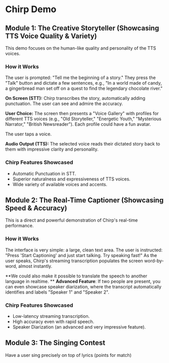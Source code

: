 # Chirp Demo

## Module 1: The Creative Storyteller (Showcasing TTS Voice Quality & Variety)

This demo focuses on the human-like quality and personality of the TTS voices.

### How it Works
The user is prompted: "Tell me the beginning of a story."
They press the "Talk" button and dictate a few sentences, e.g., "In a world made of candy, a gingerbread man set off on a quest to find the legendary chocolate river."

**On Screen (STT):** Chirp transcribes the story, automatically adding punctuation. The user can see and admire the accuracy.

**User Choice:** The screen then presents a "Voice Gallery" with profiles for different TTS voices (e.g., "Old Storyteller," "Energetic Youth," "Mysterious Narrator," "British Newsreader"). Each profile could have a fun avatar.

The user taps a voice.

**Audio Output (TTS):** The selected voice reads their dictated story back to them with impressive clarity and personality.


### Chirp Features Showcased
* Automatic Punctuation in STT.
* Superior naturalness and expressiveness of TTS voices.
* Wide variety of available voices and accents.


## Module 2: The Real-Time Captioner (Showcasing Speed & Accuracy)

This is a direct and powerful demonstration of Chirp's real-time performance.

### How it Works
The interface is very simple: a large, clean text area.
The user is instructed: "Press 'Start Captioning' and just start talking. Try speaking fast!"
As the user speaks, Chirp's streaming transcription populates the screen word-by-word, almost instantly.

**We could also make it possible to translate the speech to another language in realtime.
**
**Advanced Feature**: If two people are present, you can even showcase speaker diarization, where the transcript automatically identifies and labels "Speaker 1" and "Speaker 2".


### Chirp Features Showcased
* Low-latency streaming transcription.
* High accuracy even with rapid speech.
* Speaker Diarization (an advanced and very impressive feature).


## Module 3: The Singing Contest

Have a user sing precisely on top of lyrics (points for match)
